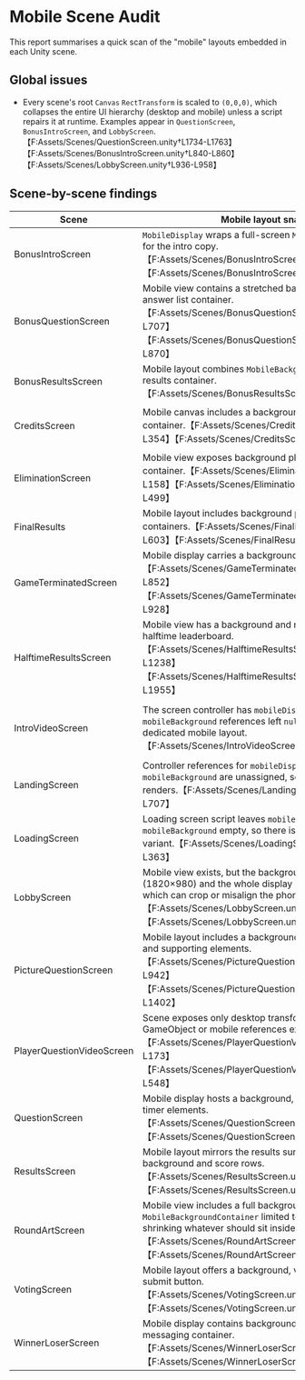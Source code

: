 # Mobile Scene Audit

This report summarises a quick scan of the "mobile" layouts embedded in each Unity scene.

## Global issues
* Every scene's root `Canvas` `RectTransform` is scaled to `(0,0,0)`, which collapses the entire UI hierarchy (desktop and mobile) unless a script repairs it at runtime. Examples appear in `QuestionScreen`, `BonusIntroScreen`, and `LobbyScreen`.【F:Assets/Scenes/QuestionScreen.unity†L1734-L1763】【F:Assets/Scenes/BonusIntroScreen.unity†L840-L860】【F:Assets/Scenes/LobbyScreen.unity†L936-L958】

## Scene-by-scene findings

| Scene | Mobile layout snapshot | Notes / issues |
| --- | --- | --- |
| BonusIntroScreen | `MobileDisplay` wraps a full-screen `MobileBackground` image for the intro copy.【F:Assets/Scenes/BonusIntroScreen.unity†L320-L357】【F:Assets/Scenes/BonusIntroScreen.unity†L400-L431】 | Only the global zero-scale Canvas issue detected. |
| BonusQuestionScreen | Mobile view contains a stretched background plus the bonus answer list container.【F:Assets/Scenes/BonusQuestionScreen.unity†L560-L707】【F:Assets/Scenes/BonusQuestionScreen.unity†L830-L870】 | Canvas still scaled to zero; otherwise layout wiring looks intact. |
| BonusResultsScreen | Mobile layout combines `MobileBackground` and a vertical results container.【F:Assets/Scenes/BonusResultsScreen.unity†L480-L535】 | No extra mobile-specific problems spotted beyond the zero-scale Canvas. |
| CreditsScreen | Mobile canvas includes a background and credits scroller container.【F:Assets/Scenes/CreditsScreen.unity†L320-L354】【F:Assets/Scenes/CreditsScreen.unity†L840-L868】 | Zero-scale Canvas remains; otherwise mobile layout mirrors desktop content. |
| EliminationScreen | Mobile view exposes background plus elimination list container.【F:Assets/Scenes/EliminationScreen.unity†L120-L158】【F:Assets/Scenes/EliminationScreen.unity†L470-L499】 | No additional issues besides zero-scale Canvas. |
| FinalResults | Mobile layout includes background plus winner/loser stat containers.【F:Assets/Scenes/FinalResults.unity†L572-L603】【F:Assets/Scenes/FinalResults.unity†L1114-L1143】 | Only the global zero-scale Canvas issue observed. |
| GameTerminatedScreen | Mobile display carries a background and CTA stack.【F:Assets/Scenes/GameTerminatedScreen.unity†L824-L852】【F:Assets/Scenes/GameTerminatedScreen.unity†L900-L928】 | Zero-scale Canvas persists; no other mobile anomalies. |
| HalftimeResultsScreen | Mobile view has a background and results container for the halftime leaderboard.【F:Assets/Scenes/HalftimeResultsScreen.unity†L1184-L1238】【F:Assets/Scenes/HalftimeResultsScreen.unity†L1926-L1955】 | No extra problems aside from the global Canvas scaling. |
| IntroVideoScreen | The screen controller has `mobileDisplay` and `mobileBackground` references left `null`, so the scene offers no dedicated mobile layout.【F:Assets/Scenes/IntroVideoScreen.unity†L640-L659】 | Add a mobile canvas (or disable the mobile branch) so handheld clients see something other than the desktop layout. |
| LandingScreen | Controller references for `mobileDisplay`, `joinGameButton`, and `mobileBackground` are unassigned, so the mobile UI never renders.【F:Assets/Scenes/LandingScreen.unity†L680-L707】 | Provide a mobile layout or wire up the references so the join screen works on phones. |
| LoadingScreen | Loading screen script leaves `mobileDisplay` and `mobileBackground` empty, so there is no handheld-friendly variant.【F:Assets/Scenes/LoadingScreen.unity†L340-L363】 | Build or link a mobile layout so loading messages appear on phones. |
| LobbyScreen | Mobile view exists, but the background is sized for desktop (1820×980) and the whole display is offset by `(41,6)` pixels, which can crop or misalign the phone layout.【F:Assets/Scenes/LobbyScreen.unity†L752-L778】【F:Assets/Scenes/LobbyScreen.unity†L1232-L1263】 | Re-anchor the mobile canvas at `(0,0)` and swap in portrait-friendly artwork/sizing. |
| PictureQuestionScreen | Mobile layout includes a background, prompt, answer input, and supporting elements.【F:Assets/Scenes/PictureQuestionScreen.unity†L900-L942】【F:Assets/Scenes/PictureQuestionScreen.unity†L1372-L1402】 | No additional mobile-specific issues beyond the zero-scale Canvas. |
| PlayerQuestionVideoScreen | Scene exposes only desktop transforms—no `MobileDisplay` GameObject or mobile references exist.【F:Assets/Scenes/PlayerQuestionVideoScreen.unity†L120-L173】【F:Assets/Scenes/PlayerQuestionVideoScreen.unity†L480-L548】 | Add a mobile canvas if phone users should watch these videos. |
| QuestionScreen | Mobile display hosts a background, text prompt, input, and timer elements.【F:Assets/Scenes/QuestionScreen.unity†L500-L608】【F:Assets/Scenes/QuestionScreen.unity†L3220-L3242】 | Apart from the zero-scale Canvas, the layout wiring looks correct. |
| ResultsScreen | Mobile layout mirrors the results summary with its own background and score rows.【F:Assets/Scenes/ResultsScreen.unity†L3232-L3264】【F:Assets/Scenes/ResultsScreen.unity†L2868-L2896】 | No extra mobile-specific concerns besides the global Canvas scaling. |
| RoundArtScreen | Mobile view includes a full background plus an extra `MobileBackgroundContainer` limited to 100×100, likely shrinking whatever should sit inside it.【F:Assets/Scenes/RoundArtScreen.unity†L200-L228】【F:Assets/Scenes/RoundArtScreen.unity†L1740-L1778】 | Resize `MobileBackgroundContainer` (or remove it) so mobile art fills the screen. |
| VotingScreen | Mobile layout offers a background, vertical vote list, and submit button.【F:Assets/Scenes/VotingScreen.unity†L1636-L1665】【F:Assets/Scenes/VotingScreen.unity†L1212-L1242】 | Zero-scale Canvas is the only issue spotted. |
| WinnerLoserScreen | Mobile display contains background and win/lose messaging container.【F:Assets/Scenes/WinnerLoserScreen.unity†L432-L467】【F:Assets/Scenes/WinnerLoserScreen.unity†L539-L567】 | Only the global zero-scale Canvas problem noted. |


